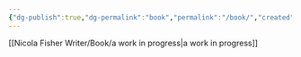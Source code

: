 ```yaml
---
{"dg-publish":true,"dg-permalink":"book","permalink":"/book/","created":"","updated":""}
---
```



[[Nicola Fisher Writer/Book/a work in progress\|a work in progress]]